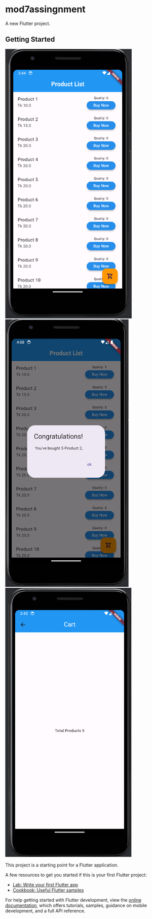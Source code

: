 # mod7assingnment

A new Flutter project.

## Getting Started

![Screenshot 2023-09-24 154503.png](Screenshot%202023-09-24%20154503.png)
![Screenshot 2023-09-24 160850.png](Screenshot%202023-09-24%20160850.png)
![Screenshot 2023-09-24 154533.png](Screenshot%202023-09-24%20154533.png)

This project is a starting point for a Flutter application.

A few resources to get you started if this is your first Flutter project:

- [Lab: Write your first Flutter app](https://docs.flutter.dev/get-started/codelab)
- [Cookbook: Useful Flutter samples](https://docs.flutter.dev/cookbook)

For help getting started with Flutter development, view the
[online documentation](https://docs.flutter.dev/), which offers tutorials,
samples, guidance on mobile development, and a full API reference.
